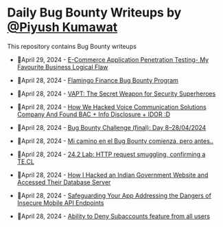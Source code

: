 # Daily Bug Bounty Writeups by [@Piyush Kumawat](https://twitter.com/piyush_supiy) 
This repository contains Bug Bounty writeups

<!-- BLOG-POST-LIST:START -->
 - 💯April 29, 2024 - [E-Commerce Application Penetration Testing- My Favourite Business Logical Flaw](https://medium.com/@vaishalinagori112/e-commerce-application-penetration-testing-my-favourite-business-logical-flaw-bac0367ad60c?source=rss------bug_bounty-5) 

 - 💯April 28, 2024 - [Flamingo Finance Bug Bounty Program](https://medium.com/@kdmytro336/flamingo-finance-bug-bounty-program-e5736de7bfa0?source=rss------bug_bounty-5) 

 - 💯April 28, 2024 - [VAPT: The Secret Weapon for Security Superheroes](https://securitylit.medium.com/vapt-the-secret-weapon-for-security-superheroes-27fcdd79b16e?source=rss------bug_bounty-5) 

 - 💯April 28, 2024 - [How We Hacked Voice Communication Solutions Company And Found BAC + Info Disclosure + IDOR :D](https://medium.com/@eslam.zayedw/how-we-hacked-voice-communication-solutions-company-and-found-bac-info-disclosure-idor-d-6884037064f0?source=rss------bug_bounty-5) 

 - 💯April 28, 2024 - [Bug Bounty Challenge &lpar;final&rpar;: Day 8–28/04/2024](https://wallotry.medium.com/bug-bounty-challenge-final-day-8-28-04-2024-67bac40e6a35?source=rss------bug_bounty-5) 

 - 💯April 28, 2024 - [Mi camino en el Bug Bounty comienza, pero antes..](https://medium.com/@cyb3rbyt3/mi-camino-en-el-bug-bounty-comienza-pero-antes-e649661dddc0?source=rss------bug_bounty-5) 

 - 💯April 28, 2024 - [24.2 Lab: HTTP request smuggling, confirming a TE.CL](https://cyberw1ng.medium.com/24-2-lab-http-request-smuggling-confirming-a-te-cl-1917e523470e?source=rss------bug_bounty-5) 

 - 💯April 28, 2024 - [How I Hacked an Indian Government Website and Accessed Their Database Server](https://medium.com/@kamilrahman32/how-i-hacked-an-indian-government-website-and-accessed-their-database-server-02a81842cce8?source=rss------bug_bounty-5) 

 - 💯April 28, 2024 - [Safeguarding Your App Addressing the Dangers of Insecure Mobile API Endpoints](https://medium.com/@Land2Cyber/safeguarding-your-app-addressing-the-dangers-of-insecure-mobile-api-endpoints-546778e8d4f9?source=rss------bug_bounty-5) 

 - 💯April 28, 2024 - [Ability to Deny Subaccounts feature from all users](https://medium.com/@mostafaaboelnour19/ability-to-deny-subaccounts-feature-from-all-users-e8fca424ffb9?source=rss------bug_bounty-5) 
<!-- BLOG-POST-LIST:END -->
